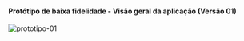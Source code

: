 #### Protótipo de baixa fidelidade - Visão geral da aplicação (Versão 01)
![prototipo-01](https://i.imgur.com/mYUKLDO.jpg)
